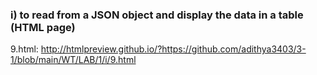 ### i) to read from a JSON object and display the data in a table (HTML page)

9.html: http://htmlpreview.github.io/?https://github.com/adithya3403/3-1/blob/main/WT/LAB/1/i/9.html
